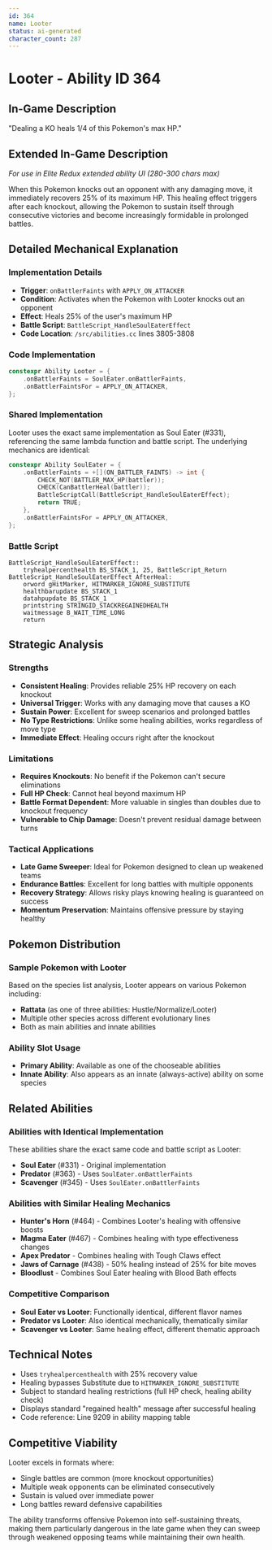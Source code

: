 ```yaml
---
id: 364
name: Looter
status: ai-generated
character_count: 287
---
```


# Looter - Ability ID 364

## In-Game Description
"Dealing a KO heals 1/4 of this Pokemon's max HP."

## Extended In-Game Description
*For use in Elite Redux extended ability UI (280-300 chars max)*

When this Pokemon knocks out an opponent with any damaging move, it immediately recovers 25% of its maximum HP. This healing effect triggers after each knockout, allowing the Pokemon to sustain itself through consecutive victories and become increasingly formidable in prolonged battles.

## Detailed Mechanical Explanation

### Implementation Details
- **Trigger**: `onBattlerFaints` with `APPLY_ON_ATTACKER`
- **Condition**: Activates when the Pokemon with Looter knocks out an opponent
- **Effect**: Heals 25% of the user's maximum HP
- **Battle Script**: `BattleScript_HandleSoulEaterEffect`
- **Code Location**: `/src/abilities.cc` lines 3805-3808

### Code Implementation
```cpp
constexpr Ability Looter = {
    .onBattlerFaints = SoulEater.onBattlerFaints,
    .onBattlerFaintsFor = APPLY_ON_ATTACKER,
};
```

### Shared Implementation
Looter uses the exact same implementation as Soul Eater (#331), referencing the same lambda function and battle script. The underlying mechanics are identical:

```cpp
constexpr Ability SoulEater = {
    .onBattlerFaints = +[](ON_BATTLER_FAINTS) -> int {
        CHECK_NOT(BATTLER_MAX_HP(battler));
        CHECK(CanBattlerHeal(battler));
        BattleScriptCall(BattleScript_HandleSoulEaterEffect);
        return TRUE;
    },
    .onBattlerFaintsFor = APPLY_ON_ATTACKER,
};
```

### Battle Script
```assembly
BattleScript_HandleSoulEaterEffect::
    tryhealpercenthealth BS_STACK_1, 25, BattleScript_Return
BattleScript_HandleSoulEaterEffect_AfterHeal:
    orword gHitMarker, HITMARKER_IGNORE_SUBSTITUTE
    healthbarupdate BS_STACK_1
    datahpupdate BS_STACK_1
    printstring STRINGID_STACKREGAINEDHEALTH
    waitmessage B_WAIT_TIME_LONG
    return
```

## Strategic Analysis

### Strengths
- **Consistent Healing**: Provides reliable 25% HP recovery on each knockout
- **Universal Trigger**: Works with any damaging move that causes a KO
- **Sustain Power**: Excellent for sweep scenarios and prolonged battles
- **No Type Restrictions**: Unlike some healing abilities, works regardless of move type
- **Immediate Effect**: Healing occurs right after the knockout

### Limitations
- **Requires Knockouts**: No benefit if the Pokemon can't secure eliminations
- **Full HP Check**: Cannot heal beyond maximum HP
- **Battle Format Dependent**: More valuable in singles than doubles due to knockout frequency
- **Vulnerable to Chip Damage**: Doesn't prevent residual damage between turns

### Tactical Applications
- **Late Game Sweeper**: Ideal for Pokemon designed to clean up weakened teams
- **Endurance Battles**: Excellent for long battles with multiple opponents
- **Recovery Strategy**: Allows risky plays knowing healing is guaranteed on success
- **Momentum Preservation**: Maintains offensive pressure by staying healthy

## Pokemon Distribution

### Sample Pokemon with Looter
Based on the species list analysis, Looter appears on various Pokemon including:
- **Rattata** (as one of three abilities: Hustle/Normalize/Looter)
- Multiple other species across different evolutionary lines
- Both as main abilities and innate abilities

### Ability Slot Usage
- **Primary Ability**: Available as one of the chooseable abilities
- **Innate Ability**: Also appears as an innate (always-active) ability on some species

## Related Abilities

### Abilities with Identical Implementation
These abilities share the exact same code and battle script as Looter:
- **Soul Eater** (#331) - Original implementation
- **Predator** (#363) - Uses `SoulEater.onBattlerFaints`
- **Scavenger** (#345) - Uses `SoulEater.onBattlerFaints`

### Abilities with Similar Healing Mechanics
- **Hunter's Horn** (#464) - Combines Looter's healing with offensive boosts
- **Magma Eater** (#467) - Combines healing with type effectiveness changes
- **Apex Predator** - Combines healing with Tough Claws effect
- **Jaws of Carnage** (#438) - 50% healing instead of 25% for bite moves
- **Bloodlust** - Combines Soul Eater healing with Blood Bath effects

### Competitive Comparison
- **Soul Eater vs Looter**: Functionally identical, different flavor names
- **Predator vs Looter**: Also identical mechanically, thematically similar
- **Scavenger vs Looter**: Same healing effect, different thematic approach

## Technical Notes
- Uses `tryhealpercenthealth` with 25% recovery value
- Healing bypasses Substitute due to `HITMARKER_IGNORE_SUBSTITUTE`
- Subject to standard healing restrictions (full HP check, healing ability check)
- Displays standard "regained health" message after successful healing
- Code reference: Line 9209 in ability mapping table

## Competitive Viability
Looter excels in formats where:
- Single battles are common (more knockout opportunities)
- Multiple weak opponents can be eliminated consecutively
- Sustain is valued over immediate power
- Long battles reward defensive capabilities

The ability transforms offensive Pokemon into self-sustaining threats, making them particularly dangerous in the late game when they can sweep through weakened opposing teams while maintaining their own health.